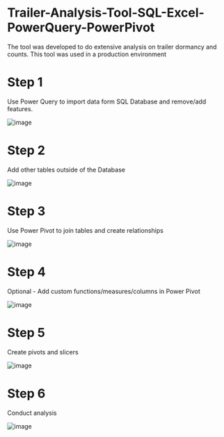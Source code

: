 # Trailer-Analysis-Tool-SQL-Excel-PowerQuery-PowerPivot
The tool was developed to do extensive analysis on trailer dormancy and counts. This tool was used in a production environment


# Step 1
Use Power Query to import data form SQL Database and remove/add features.
 
 ![image](https://user-images.githubusercontent.com/44706605/153674292-a26176c0-2bbd-4c5d-88d5-d77a83ff8f6d.png)

 
# Step 2
Add other tables outside of the Database
 
 ![image](https://user-images.githubusercontent.com/44706605/153674300-dfa12678-0077-4c26-ba1c-b6b629b5ef4d.png)

 
# Step 3
Use Power Pivot to join tables and create relationships

![image](https://user-images.githubusercontent.com/44706605/153674314-087f7c23-c357-4bb0-b0a3-e281b4bf7f87.png)



# Step 4
Optional - Add custom functions/measures/columns in Power Pivot
 
 ![image](https://user-images.githubusercontent.com/44706605/153674328-c80c358f-209e-4886-b6fc-1a5a79257241.png)

 
# Step 5
Create pivots and slicers
 
 ![image](https://user-images.githubusercontent.com/44706605/153674339-423d810f-47a7-406a-854c-cbe45352db23.png)

 
# Step 6
Conduct analysis
 
![image](https://user-images.githubusercontent.com/44706605/153674352-650fd427-1752-477e-9bf8-350be5683bae.png)



